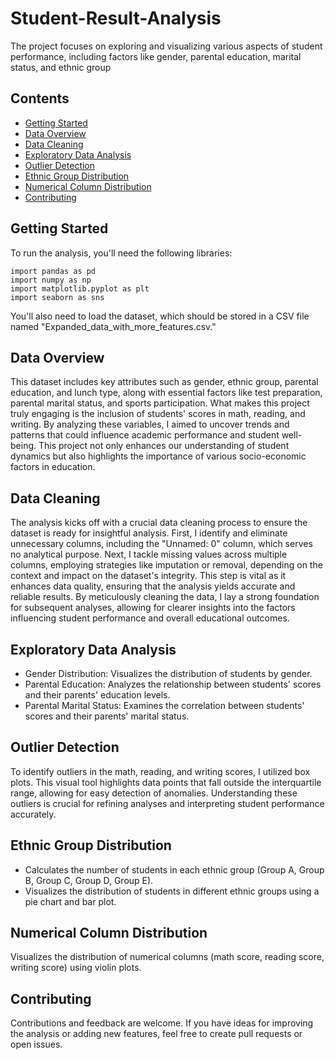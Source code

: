 # Student-Result-Analysis
The project focuses on exploring and visualizing various aspects of student performance, including factors like gender, parental education, marital status, and ethnic group



## Contents

- [Getting Started](#getting-started)
- [Data Overview](#data-overview)
- [Data Cleaning](#data-cleaning)
- [Exploratory Data Analysis](#exploratory-data-analysis)
- [Outlier Detection](#outlier-detection)
- [Ethnic Group Distribution](#ethnic-group-distribution)
- [Numerical Column Distribution](#numerical-column-distribution)
- [Contributing](#contributing)

## Getting Started

To run the analysis, you'll need the following libraries:

```
import pandas as pd
import numpy as np
import matplotlib.pyplot as plt
import seaborn as sns
```

You'll also need to load the dataset, which should be stored in a CSV file named "Expanded_data_with_more_features.csv."

## Data Overview

This dataset includes key attributes such as gender, ethnic group, parental education, and lunch type, along with essential factors like test preparation, parental marital status, and sports participation. What makes this project truly engaging is the inclusion of students' scores in math, reading, and writing. By analyzing these variables, I aimed to uncover trends and patterns that could influence academic performance and student well-being. This project not only enhances our understanding of student dynamics but also highlights the importance of various socio-economic factors in education.

## Data Cleaning

The analysis kicks off with a crucial data cleaning process to ensure the dataset is ready for insightful analysis. First, I identify and eliminate unnecessary columns, including the "Unnamed: 0" column, which serves no analytical purpose. Next, I tackle missing values across multiple columns, employing strategies like imputation or removal, depending on the context and impact on the dataset's integrity. This step is vital as it enhances data quality, ensuring that the analysis yields accurate and reliable results. By meticulously cleaning the data, I lay a strong foundation for subsequent analyses, allowing for clearer insights into the factors influencing student performance and overall educational outcomes.

## Exploratory Data Analysis

- Gender Distribution: Visualizes the distribution of students by gender.
- Parental Education: Analyzes the relationship between students' scores and their parents' education levels.
- Parental Marital Status: Examines the correlation between students' scores and their parents' marital status.

## Outlier Detection

To identify outliers in the math, reading, and writing scores, I utilized box plots. This visual tool highlights data points that fall outside the interquartile range, allowing for easy detection of anomalies. Understanding these outliers is crucial for refining analyses and interpreting student performance accurately.

## Ethnic Group Distribution

- Calculates the number of students in each ethnic group (Group A, Group B, Group C, Group D, Group E).
- Visualizes the distribution of students in different ethnic groups using a pie chart and bar plot.

## Numerical Column Distribution

Visualizes the distribution of numerical columns (math score, reading score, writing score) using violin plots.

## Contributing

Contributions and feedback are welcome. If you have ideas for improving the analysis or adding new features, feel free to create pull requests or open issues.
